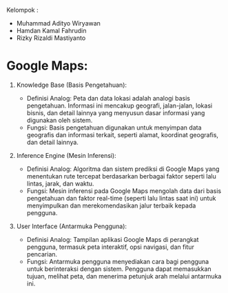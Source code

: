 Kelompok :
- Muhammad Adityo Wiryawan
- Hamdan Kamal Fahrudin
- Rizky Rizaldi Mastiyanto
# Google Maps:

1. Knowledge Base (Basis Pengetahuan):
   - Definisi Analog: Peta dan data lokasi adalah analogi basis pengetahuan. Informasi ini mencakup geografi, jalan-jalan, lokasi bisnis, dan detail lainnya yang menyusun dasar informasi yang digunakan oleh sistem.
   - Fungsi: Basis pengetahuan digunakan untuk menyimpan data geografis dan informasi terkait, seperti alamat, koordinat geografis, dan detail lainnya.

2. Inference Engine (Mesin Inferensi):
   - Definisi Analog: Algoritma dan sistem prediksi di Google Maps yang menentukan rute tercepat berdasarkan berbagai faktor seperti lalu lintas, jarak, dan waktu.
   - Fungsi: Mesin inferensi pada Google Maps mengolah data dari basis pengetahuan dan faktor real-time (seperti lalu lintas saat ini) untuk menyimpulkan dan merekomendasikan jalur terbaik kepada pengguna.

3. User Interface (Antarmuka Pengguna):
   - Definisi Analog: Tampilan aplikasi Google Maps di perangkat pengguna, termasuk peta interaktif, opsi navigasi, dan fitur pencarian.
   - Fungsi: Antarmuka pengguna menyediakan cara bagi pengguna untuk berinteraksi dengan sistem. Pengguna dapat memasukkan tujuan, melihat peta, dan menerima petunjuk arah melalui antarmuka ini.
